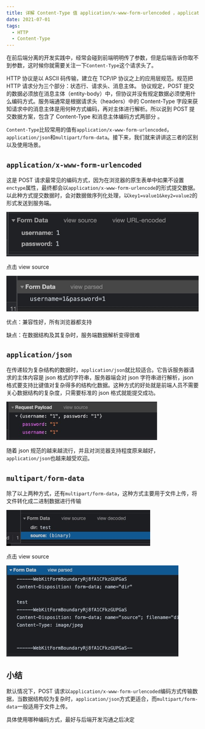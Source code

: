 ```yaml
---
title: 详解 Content-Type 值 application/x-www-form-urlencoded ，application/json 和 multipart/form-data 的区别
date: 2021-07-01
tags:
  - HTTP
  - Content-Type
---
```


在前后端分离的开发实践中，经常会碰到前端明明传了参数，但是后端告诉你取不到参数，这时候你就需要关注一下`Content-Type`这个请求头了。

HTTP 协议是以 ASCII 码传输，建立在 TCP/IP 协议之上的应用层规范。规范把 HTTP 请求分为三个部分：状态行、请求头、消息主体。 协议规定，POST 提交的数据必须放在消息主体（entity-body）中，但协议并没有规定数据必须使用什么编码方式。服务端通常是根据请求头（headers）中的 Content-Type 字段来获知请求中的消息主体是用何种方式编码，再对主体进行解析。所以说到 POST 提交数据方案，包含了 Content-Type 和消息主体编码方式两部分 。

`Content-Type`比较常用的值有`application/x-www-form-urlencoded`，`application/json`和`multipart/form-data`。接下来，我们就来讲讲这三者的区别以及使用场景。

## `application/x-www-form-urlencoded`

这是 POST 请求最常见的编码方式，因为在浏览器的原生表单中如果不设置`enctype`属性，最终都会以`application/x-www-form-urlencode`的形式提交数据。以此种方式提交数据时，会对数据做序列化处理，以`key1=value1&key2=value2`的形式发送到服务端。

![在开发者工具上查看](../images/content-type/urlencoded1.png)

点击 view source

![点击 view source](../images/content-type/urlencoded2.png)

优点：兼容性好，所有浏览器都支持

缺点：在数据结构及其复杂时，服务端数据解析变得很难

## `application/json`

在传递较为复杂结构的数据时，`application/json`就比较适合。它告诉服务器请求的主体内容是 json 格式的字符串，服务器端会对 json 字符串进行解析，json 格式要支持比键值对复杂得多的结构化数据。这种方式的好处就是前端人员不需要关心数据结构的复杂度，只需要标准的 json 格式就能提交成功。

![在开发者工具上查看](../images/content-type/json.png)

随着 json 规范的越来越流行，并且对浏览器支持程度原来越好，`application/json`也越来越受欢迎。

## `multipart/form-data`

除了以上两种方式，还有`multipart/form-data`，这种方式主要用于文件上传，将文件转化成二进制数据进行传输

![在开发者工具上查看](../images/content-type/form-data1.png)

点击 view source

![在开发者工具上查看](../images/content-type/form-data2.png)

## 小结

默认情况下，POST 请求以`application/x-www-form-urlencoded`编码方式传输数据，当数据结构较为复杂时，`application/json`方式更适合，而`multipart/form-data`一般适用于文件上传。

具体使用哪种编码方式，最好与后端开发沟通之后决定
